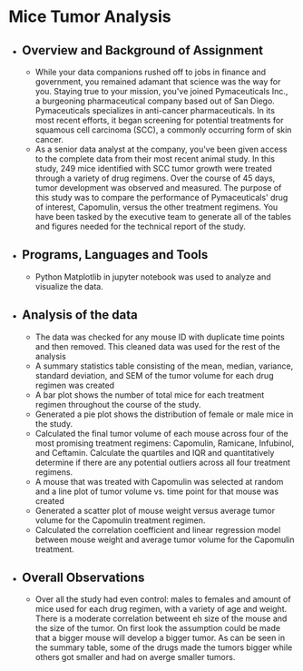 # Mice Tumor Analysis


- ## Overview and Background of Assignment
  - While your data companions rushed off to jobs in finance and government, you remained adamant that science was the way for you. Staying true to your mission, you've joined Pymaceuticals Inc., a burgeoning pharmaceutical company based out of San Diego. Pymaceuticals specializes in anti-cancer pharmaceuticals. In its most recent efforts, it began screening for potential treatments for squamous cell carcinoma (SCC), a commonly occurring form of skin cancer.
  - As a senior data analyst at the company, you've been given access to the complete data from their most recent animal study. In this study, 249 mice identified with SCC tumor growth were treated through a variety of drug regimens. Over the course of 45 days, tumor development was observed and measured. The purpose of this study was to compare the performance of Pymaceuticals' drug of interest, Capomulin, versus the other treatment regimens. You have been tasked by the executive team to generate all of the tables and figures needed for the technical report of the study. 
  
- ## Programs, Languages and Tools
  - Python Matplotlib in jupyter notebook was used to analyze and visualize the data.

- ## Analysis of the data
  - The data was checked for any mouse ID with duplicate time points and then removed. This cleaned data was used for the rest of the analysis
  - A summary statistics table consisting of the mean, median, variance, standard deviation, and SEM of the tumor volume for each drug regimen was created
  - A bar plot shows the number of total mice for each treatment regimen throughout the course of the study.
  - Generated a pie plot shows the distribution of female or male mice in the study.
  - Calculated the final tumor volume of each mouse across four of the most promising treatment regimens: Capomulin, Ramicane, Infubinol, and Ceftamin. Calculate the quartiles and IQR and quantitatively determine if there are any potential outliers across all four treatment regimens.
  - A mouse that was treated with Capomulin was selected at random and a line plot of tumor volume vs. time point for that mouse was created
  - Generated a scatter plot of mouse weight versus average tumor volume for the Capomulin treatment regimen.
  - Calculated the correlation coefficient and linear regression model between mouse weight and average tumor volume for the Capomulin treatment.

- ## Overall Observations
    - Over all the study had even control: males to females and amount of mice used for each drug regimen, with a variety of age and weight. There is a moderate correlation betweent eh size of the mouse and the size of the tumor. On first look the assumption could be made that a bigger mouse will develop a bigger tumor. As can be seen in the summary table, some of the drugs made the tumors bigger while others got smaller and had on averge smaller tumors.

